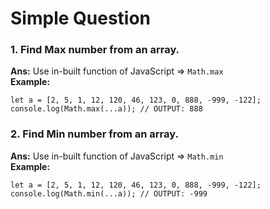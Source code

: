 # Simple Question

### 1. Find Max number from an array.
<strong>Ans:</strong> Use in-built function of JavaScript => `Math.max` <br>
<strong>Example:</strong> 
```
let a = [2, 5, 1, 12, 120, 46, 123, 0, 888, -999, -122];
console.log(Math.max(...a)); // OUTPUT: 888
```

### 2. Find Min number from an array.
<strong>Ans:</strong> Use in-built function of JavaScript => `Math.min` <br>
<strong>Example:</strong> 
```
let a = [2, 5, 1, 12, 120, 46, 123, 0, 888, -999, -122];
console.log(Math.min(...a)); // OUTPUT: -999
```